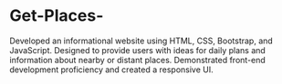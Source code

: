 # Get-Places-
 Developed an informational website using  HTML, CSS, Bootstrap, and JavaScript. Designed to provide  users with ideas for daily plans and information about  nearby or distant places. Demonstrated front-end  development proficiency and created a responsive UI.

